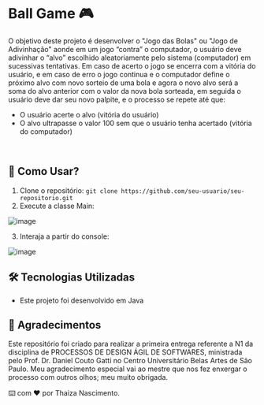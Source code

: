 # Ball Game 🎮
O objetivo deste projeto é desenvolver o "Jogo das Bolas" ou "Jogo de Adivinhação" aonde em um jogo “contra” o computador, o usuário deve adivinhar o “alvo” escolhido aleatoriamente pelo sistema (computador) em sucessivas tentativas. Em caso de acerto o jogo se encerra com a vitória do usuário, e em caso de erro o jogo continua e o computador define o próximo alvo com novo sorteio de uma bola e agora o novo alvo será a soma do alvo anterior com o valor da nova bola sorteada, em seguida o usuário deve dar seu novo palpite, e o processo se repete até que:
- O usuário acerte o alvo (vitória do usuário)
- O alvo ultrapasse o valor 100 sem que o usuário tenha acertado (vitória do computador)
<br>

## 🤔 Como Usar?
1. Clone o repositório: `git clone https://github.com/seu-usuario/seu-repositorio.git`
2. Execute a classe Main:

![image](https://github.com/thaizacn/BallGame_POO/assets/77704621/d33246c2-35a8-4f34-9d59-508aae933e0b)

3. Interaja a partir do console:

![image](https://github.com/thaizacn/BallGame_POO/assets/77704621/5c410f47-ee23-4b7a-a233-746f66f2abb0)


## 🛠️ Tecnologias Utilizadas
- Este projeto foi desenvolvido em Java


## 🎁 Agradecimentos
Este repositório foi criado para realizar a primeira entrega referente a N1 da disciplina de PROCESSOS DE DESIGN ÁGIL DE SOFTWARES, ministrada pelo Prof. Dr. Daniel Couto Gatti no Centro Universitário Belas Artes de São Paulo. Meu agradecimento especial vai ao mestre que nos fez enxergar o processo com outros olhos; meu muito obrigada.

⌨️ com ❤️ por Thaiza Nascimento.
